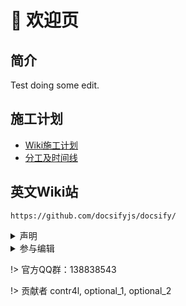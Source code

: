 # 🌆 欢迎页

## 简介

Test doing some edit.

## 施工计划
* [Wiki施工计划](/welcome/dev_plans/README.md)
* [分工及时间线](welcome/dev_plans/fen-gong-ji-shi-jian-xian.md)

## 英文Wiki站

```link-preview
https://github.com/docsifyjs/docsify/
```

<details>

<summary>声明</summary>

页面布局及内容均来自官方Wiki

</details>

<details>

<summary>参与编辑</summary>

1. 申请editor权限
2. 编辑并提交Edit Merge Request
3. 等待修改合入主分支

</details>

!> 官方QQ群：138838543

!> 贡献者
contr4l, optional_1, optional_2

